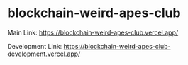 # blockchain-weird-apes-club


Main Link:
https://blockchain-weird-apes-club.vercel.app/

Development Link:
https://blockchain-weird-apes-club-development.vercel.app/
